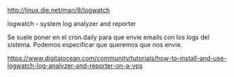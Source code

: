 http://linux.die.net/man/8/logwatch

logwatch - system log analyzer and reporter

Se suele poner en el cron.daily para que envie emails con los logs del sistema.
Podemos especificar que queremos que nos envie.

https://www.digitalocean.com/community/tutorials/how-to-install-and-use-logwatch-log-analyzer-and-reporter-on-a-vps
